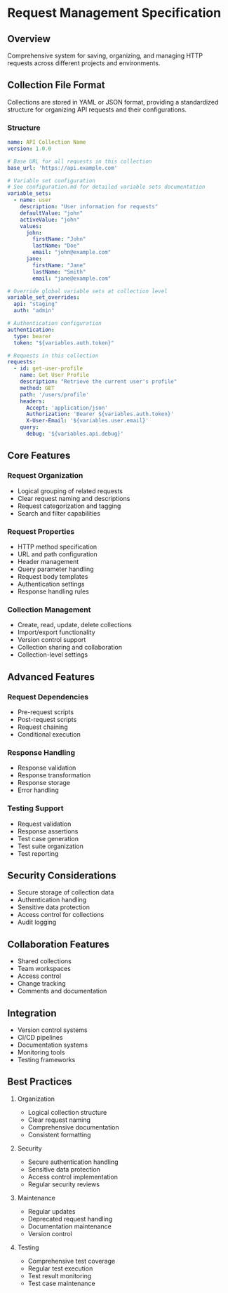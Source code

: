 # Request Management Specification

## Overview

Comprehensive system for saving, organizing, and managing HTTP requests across different projects and environments.

## Collection File Format

Collections are stored in YAML or JSON format, providing a standardized structure for organizing API requests and their configurations.

### Structure

```yaml
name: API Collection Name
version: 1.0.0

# Base URL for all requests in this collection
base_url: 'https://api.example.com'

# Variable set configuration
# See configuration.md for detailed variable sets documentation
variable_sets:
  - name: user
    description: "User information for requests"
    defaultValue: "john"
    activeValue: "john"
    values:
      john:
        firstName: "John"
        lastName: "Doe"
        email: "john@example.com"
      jane:
        firstName: "Jane"
        lastName: "Smith"
        email: "jane@example.com"

# Override global variable sets at collection level
variable_set_overrides:
  api: "staging"
  auth: "admin"

# Authentication configuration
authentication:
  type: bearer
  token: "${variables.auth.token}"

# Requests in this collection
requests:
  - id: get-user-profile
    name: Get User Profile
    description: "Retrieve the current user's profile"
    method: GET
    path: '/users/profile'
    headers:
      Accept: 'application/json'
      Authorization: 'Bearer ${variables.auth.token}'
      X-User-Email: '${variables.user.email}'
    query:
      debug: '${variables.api.debug}'
```

## Core Features

### Request Organization

- Logical grouping of related requests
- Clear request naming and descriptions
- Request categorization and tagging
- Search and filter capabilities

### Request Properties

- HTTP method specification
- URL and path configuration
- Header management
- Query parameter handling
- Request body templates
- Authentication settings
- Response handling rules

### Collection Management

- Create, read, update, delete collections
- Import/export functionality
- Version control support
- Collection sharing and collaboration
- Collection-level settings

## Advanced Features

### Request Dependencies

- Pre-request scripts
- Post-request scripts
- Request chaining
- Conditional execution

### Response Handling

- Response validation
- Response transformation
- Response storage
- Error handling

### Testing Support

- Request validation
- Response assertions
- Test case generation
- Test suite organization
- Test reporting

## Security Considerations

- Secure storage of collection data
- Authentication handling
- Sensitive data protection
- Access control for collections
- Audit logging

## Collaboration Features

- Shared collections
- Team workspaces
- Access control
- Change tracking
- Comments and documentation

## Integration

- Version control systems
- CI/CD pipelines
- Documentation systems
- Monitoring tools
- Testing frameworks

## Best Practices

1. Organization
   - Logical collection structure
   - Clear request naming
   - Comprehensive documentation
   - Consistent formatting

2. Security
   - Secure authentication handling
   - Sensitive data protection
   - Access control implementation
   - Regular security reviews

3. Maintenance
   - Regular updates
   - Deprecated request handling
   - Documentation maintenance
   - Version control

4. Testing
   - Comprehensive test coverage
   - Regular test execution
   - Test result monitoring
   - Test case maintenance
